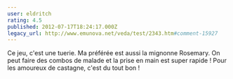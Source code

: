 ```yaml
---
user: eldritch
rating: 4.5
published: 2012-07-17T18:24:17.000Z
legacy_url: http://www.emunova.net/veda/test/2343.htm#comment-15927
---
```

Ce jeu, c'est une tuerie. 
Ma préférée est aussi la mignonne Rosemary. On peut faire des combos de malade et la prise en main est super rapide !
Pour les amoureux de castagne, c'est du tout bon !